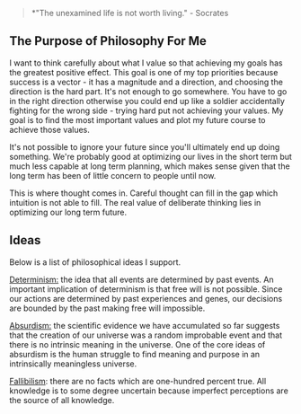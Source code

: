 > *"The unexamined life is not worth living." - Socrates



## The Purpose of Philosophy For Me

I want to think carefully about what I value so that achieving my goals has the greatest positive effect. This goal is one of my top priorities because success is a vector - it has a magnitude and a direction, and choosing the direction is the hard part. It's not enough to go somewhere. You have to go in the right direction otherwise you could end up like a soldier accidentally fighting for the wrong side - trying hard put not achieving your values. My goal is to find the most important values and plot my future course to achieve those values.

It's not possible to ignore your future since you'll ultimately end up doing something. We're probably good at optimizing our lives in the short term but much less capable at long term planning, which makes sense given that the long term has been of little concern to people until now.

This is where thought comes in. Careful thought can fill in the gap which intuition is not able to fill. The real value of deliberate thinking lies in optimizing our long term future.

## Ideas

Below is a list of philosophical ideas I support.

[Determinism:](https://en.wikipedia.org/wiki/Determinism) the idea that all events are determined by past events. An important implication of determinism is that free will is not possible. Since our actions are determined by past experiences and genes, our decisions are bounded by the past making free will impossible.

[Absurdism:](https://en.wikipedia.org/wiki/Absurdism) the scientific evidence we have accumulated so far suggests that the creation of our universe was a random improbable event and that there is no intrinsic meaning in the universe. One of the core ideas of absurdism is the human struggle to find meaning and purpose in an intrinsically meaningless universe.

[Fallibilism](https://en.wikipedia.org/wiki/Fallibilism): there are no facts which are one-hundred percent true. All knowledge is to some degree uncertain because imperfect perceptions are the source of all knowledge.

